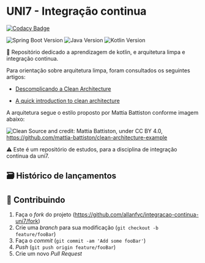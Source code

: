 # UNI7 - Integração continua

[![Codacy Badge](https://api.codacy.com/project/badge/Grade/43d26565c8004213a3277f64d06f5435)](https://app.codacy.com/gh/allanfvc/integracao-continua-uni7?utm_source=github.com&utm_medium=referral&utm_content=allanfvc/integracao-continua-uni7&utm_campaign=Badge_Grade_Settings)

![Spring Boot Version][spring] ![Java Version][java] ![Kotlin Version][kotlin]

📜 Repositório dedicado a aprendizagem de  kotlin, e arquitetura limpa e integração continua.

Para orientação sobre arquitetura limpa, foram consultados os seguintes artigos:
* [Descomplicando a Clean Architecture](https://medium.com/luizalabs/descomplicando-a-clean-architecture-cf4dfc4a1ac6)

* [A quick introduction to clean architecture](https://www.freecodecamp.org/news/a-quick-introduction-to-clean-architecture-990c014448d2/)

A arquitetura segue o estilo proposto por Mattia Battiston conforme imagem abaixo: 

![Clean](https://cdn-media-1.freecodecamp.org/images/lbexLhWvRfpexSV0lSIWczkHd5KdszeDy9a3)
Source and credit: Mattia Battiston, under CC BY 4.0, https://github.com/mattia-battiston/clean-architecture-example

⚠️ Este é um repositório de estudos, para a disciplina de integração continua da uni7.

## 🗃 Histórico de lançamentos


## 🚀 Contribuindo

1. Faça o _fork_ do projeto (<https://github.com/allanfvc/integracao-continua-uni7/fork>)
2. Crie uma _branch_ para sua modificação (`git checkout -b feature/fooBar`)
3. Faça o _commit_ (`git commit -am 'Add some fooBar'`)
4. _Push_ (`git push origin feature/fooBar`)
5. Crie um novo _Pull Request_

[spring]: https://img.shields.io/badge/Spring-2.4.3-green?style=for-the-badge&logo=spring
[java]: https://img.shields.io/badge/Java-11.0.10-red?style=for-the-badge&logo=java
[kotlin]: https://img.shields.io/badge/Kotlin-1.4.30-blue?style=for-the-badge&logo=kotlin
